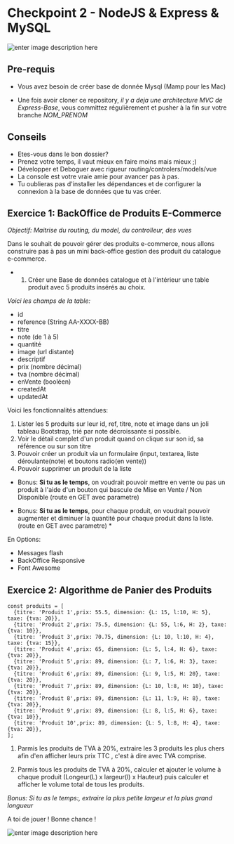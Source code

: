 
# Checkpoint 2 - NodeJS & Express & MySQL

![enter image description here](https://cdn-images-1.medium.com/max/365/1*d2zLEjERsrs1Rzk_95QU9A.png)


## Pre-requis

 - Vous avez besoin de créer base de donnée Mysql (Mamp pour les Mac)

  - Une fois avoir cloner ce repository, *il y a deja une architecture MVC de Express-Base*, vous committez régulièrement et pusher à la fin sur votre branche *NOM_PRENOM*

 
## Conseils

- Etes-vous dans le bon dossier?
- Prenez votre temps, il vaut mieux en faire moins mais mieux ;)
- Développer et Deboguer avec rigueur  routing/controlers/models/vue
- La console est votre vraie amie pour avancer pas à pas.
- Tu oublieras pas d'installer les dépendances et de configurer la connexion à la base de données que tu vas créer.


## Exercice 1: BackOffice de Produits E-Commerce

*Objectif: Maitrise du routing, du model, du controlleur, des vues*


Dans le souhait de pouvoir gérer des produits e-commerce, nous allons construire pas à pas un mini back-office gestion des produit du catalogue e-commerce.

* 1. Créer une Base de données catalogue et à l'intérieur une table produit avec 5 produits insérés au choix.


*Voici les champs de la table:*

* id
* reference (String AA-XXXX-BB)
* titre
* note (de 1 à 5)
* quantité
* image (url distante)
* descriptif
* prix  (nombre décimal)
* tva (nombre décimal)
* enVente (booléen)
* createdAt
* updatedAt


Voici les fonctionnalités attendues:

1. Lister les 5 produits sur leur id, ref, titre, note et image dans un joli tableau Bootstrap, trié par note décroissante si possible.
2. Voir le détail complet d'un produit quand on clique sur son id, sa référence ou sur son titre 
3. Pouvoir créer un produit via un formulaire (input, textarea, liste déroulante(note) et boutons radio(en vente))
4. Pouvoir supprimer un produit de la liste


* Bonus: **Si tu as le temps**, on voudrait pouvoir mettre en vente ou pas un produit à l'aide d'un bouton qui bascule de Mise en Vente / Non Disponible (route en GET avec parametre)

* Bonus: **Si tu as le temps**, pour chaque produit, on voudrait pouvoir augmenter et diminuer la quantité  pour chaque produit dans la liste.  (route en GET avec parametre) *


En Options:
- Messages flash
- BackOffice Responsive
- Font Awesome



## Exercice 2: Algorithme de Panier des Produits

```
const produits = [
  {titre: 'Produit 1',prix: 55.5, dimension: {L: 15, l:10, H: 5}, taxe: {tva: 20}},
  {titre: 'Produit 2',prix: 75.5, dimension: {L: 55, l:6, H: 2}, taxe: {tva: 10}},
  {titre: 'Produit 3',prix: 70.75, dimension: {L: 10, l:10, H: 4}, taxe: {tva: 15}},
  {titre: 'Produit 4',prix: 65, dimension: {L: 5, l:4, H: 6}, taxe: {tva: 20}},
  {titre: 'Produit 5',prix: 89, dimension: {L: 7, l:6, H: 3}, taxe: {tva: 20}},
  {titre: 'Produit 6',prix: 89, dimension: {L: 9, l:5, H: 20}, taxe: {tva: 20}},
  {titre: 'Produit 7',prix: 89, dimension: {L: 10, l:8, H: 10}, taxe: {tva: 20}},
  {titre: 'Produit 8',prix: 89, dimension: {L: 11, l:9, H: 8}, taxe: {tva: 20}},
  {titre: 'Produit 9',prix: 89, dimension: {L: 8, l:5, H: 6}, taxe: {tva: 10}},
  {titre: 'Produit 10',prix: 89, dimension: {L: 5, l:8, H: 4}, taxe: {tva: 20}},
];
```

1. Parmis les produits de TVA à 20%, extraire les 3 produits les plus chers afin d'en afficher leurs prix TTC , c'est à dire avec TVA comprise.


 2. Parmis tous les produits de TVA à 20%, calculer et ajouter le volume à chaque produit (Longeur(L) x largeur(l) x Hauteur) puis calculer et afficher le volume total de tous les produits.
 

*Bonus: Si tu as le temps:, extraire la plus petite largeur et la plus grand longueur*




A toi de jouer ! Bonne chance !

![enter image description here](https://media.giphy.com/media/l41m2M6Gwq2ogoyju/giphy.gif)